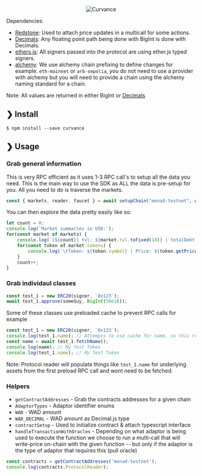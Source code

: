 <p style="text-align: center;width:100%">
    <img src="https://pbs.twimg.com/profile_banners/1445781144125857796/1752160592" alt="Curvance"/>
</p>

Dependencies:
- [Redstone](https://www.npmjs.com/package/@redstone-finance/sdk): Used to attach price updates in a multicall for some actions.
- [Decimals](https://www.npmjs.com/package/decimal.js): Any floating point path being done with BigInt is done with Decimals.
- [ethers.js](https://www.npmjs.com/package/ethers): All signers passed into the protocol are using ether.js typed signers.
- [alchemy](https://dashboard.alchemy.com/apps): We use alchemy chain prefixing to define changes for example. `eth-mainnet` or `arb-sepolia`, you do not need to use a provider with alchemy but you will need to provide a chain using the alchemy naming standard for a chain.

Note: All values are returned in either BigInt or [Decimals](https://www.npmjs.com/package/decimal.js)

## ❯ Install

```
$ npm install --save curvance
```

## ❯ Usage

### Grab general information
This is very RPC efficient as it uses 1-3 RPC call's to setup all the data you need. This is the main way to use the SDK as ALL the data is pre-setup for you. All you need to do is traverse the markets.
```js
const { markets, reader, faucet } = await setupChain("monad-testnet", wallet);
```

You can then explore the data pretty easily like so:
```js
let count = 0;
console.log(`Market summaries in USD:`);
for(const market of markets) {
    console.log(`[${count}] tvl: ${market.tvl.toFixed(18)} | totalDebt: ${market.totalDebt.toFixed(18)} | totalCollateral: ${market.totalCollateral.toFixed(18)}`);
    for(const token of market.tokens) {
        console.log(`\tToken: ${token.symbol} | Price: ${token.getPrice()} | Amount: ${token.getTvl(false)}`);
    }
    count++;
}
```

### Grab individaul classes
```js
const test_1 = new ERC20(signer, `0x123`);
await test_1.approve(someGuy, BigInt(50e18));
```

Some of these classes use preloaded cache to prevent RPC calls for example
```js
const test_1 = new ERC20(signer, `0x123`);
console.log(test_1.name); // Attempts to use cache for name, so this returns undefined
const name = await test_1.fetchName();
console.log(name); // My Test Token
console.log(test_1.name); // My Test Token
```

Note: Protocol reader will populate things like `test_1.name` for underlying assets from the first preload RPC call and wont need to be fetched.


### Helpers
- `getContractAddresses` - Grab the contracts addresses for a given chain
- `AdaptorTypes` - Adaptor identifier enums
- `WAD` - WAD amount
- `WAD_DECIMAL` - WAD amount as Decimal.js type
- `contractSetup` - Used to initialize contract & attach typescript interface
- `handleTransactionWithOracles` - Depending on what adaptor is being used to execute the function we choose to run a multi-call that will write-price on-chain with the given function -- but only if the adaptor is the type of adaptor that requires this (pull oracle)

```js
const contracts = getContractAddresses('monad-testnet');
console.log(contracts.ProtocolReader);
```